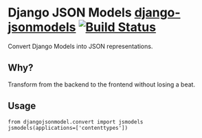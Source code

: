 Django JSON Models [django-jsonmodels](https://github.com/futurice/django-jsonmodels) [![Build Status](https://travis-ci.org/futurice/django-jsonmodels.svg?branch=master)](https://travis-ci.org/futurice/django-jsonmodels)
==================

Convert Django Models into JSON representations.

Why?
----

Transform from the backend to the frontend without losing a beat.

Usage
-----

```
from djangojsonmodel.convert import jsmodels
jsmodels(applications=['contenttypes'])
```
